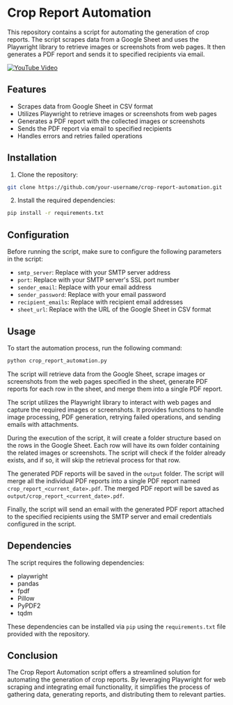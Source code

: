 # Crop Report Automation

This repository contains a script for automating the generation of crop reports. The script scrapes data from a Google Sheet and uses the Playwright library to retrieve images or screenshots from web pages. It then generates a PDF report and sends it to specified recipients via email.

[![YouTube Video](https://img.youtube.com/vi/ZMN70wnHQvM/0.jpg)](https://youtu.be/ZMN70wnHQvM)

## Features

- Scrapes data from Google Sheet in CSV format
- Utilizes Playwright to retrieve images or screenshots from web pages
- Generates a PDF report with the collected images or screenshots
- Sends the PDF report via email to specified recipients
- Handles errors and retries failed operations

## Installation

1. Clone the repository:
```bash
git clone https://github.com/your-username/crop-report-automation.git
```

2. Install the required dependencies:
```bash
pip install -r requirements.txt
```

## Configuration

Before running the script, make sure to configure the following parameters in the script:

- `smtp_server`: Replace with your SMTP server address
- `port`: Replace with your SMTP server's SSL port number
- `sender_email`: Replace with your email address
- `sender_password`: Replace with your email password
- `recipient_emails`: Replace with recipient email addresses
- `sheet_url`: Replace with the URL of the Google Sheet in CSV format

## Usage

To start the automation process, run the following command:
```bash
python crop_report_automation.py
```

The script will retrieve data from the Google Sheet, scrape images or screenshots from the web pages specified in the sheet, generate PDF reports for each row in the sheet, and merge them into a single PDF report.

The script utilizes the Playwright library to interact with web pages and capture the required images or screenshots. It provides functions to handle image processing, PDF generation, retrying failed operations, and sending emails with attachments.

During the execution of the script, it will create a folder structure based on the rows in the Google Sheet. Each row will have its own folder containing the related images or screenshots. The script will check if the folder already exists, and if so, it will skip the retrieval process for that row.

The generated PDF reports will be saved in the `output` folder. The script will merge all the individual PDF reports into a single PDF report named `crop_report_<current_date>.pdf`. The merged PDF report will be saved as `output/crop_report_<current_date>.pdf`.

Finally, the script will send an email with the generated PDF report attached to the specified recipients using the SMTP server and email credentials configured in the script.

## Dependencies

The script requires the following dependencies:

- playwright
- pandas
- fpdf
- Pillow
- PyPDF2
- tqdm

These dependencies can be installed via `pip` using the `requirements.txt` file provided with the repository.

## Conclusion

The Crop Report Automation script offers a streamlined solution for automating the generation of crop reports. By leveraging Playwright for web scraping and integrating email functionality, it simplifies the process of gathering data, generating reports, and distributing them to relevant parties.
